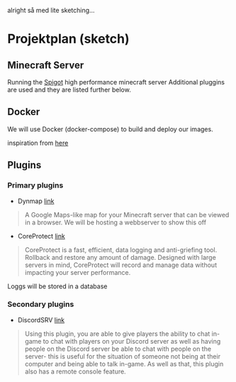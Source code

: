 alright så med lite sketching...

# Projektplan (sketch)

## Minecraft Server
Running the [Spigot](https://www.spigotmc.org/) high performance minecraft server
Additional pluggins are used and they are listed further below.

## Docker
We will use Docker (docker-compose) to build and deploy our images.

inspiration from [here](https://github.com/itzg/docker-minecraft-server#using-docker-compose)


## Plugins

### Primary plugins
* Dynmap [link](https://www.spigotmc.org/resources/dynmap.274/)
> A Google Maps-like map for your Minecraft server that can be viewed in a browser.
We will be hosting a webbserver to show this off

* CoreProtect [link](https://www.spigotmc.org/resources/coreprotect.8631/)
> CoreProtect is a fast, efficient, data logging and anti-griefing tool. Rollback and restore any amount of damage. Designed with large servers in mind, CoreProtect will record and manage data without impacting your server performance.

Loggs will be stored in a database


### Secondary plugins
* DiscordSRV
[link](https://www.spigotmc.org/resources/discordsrv.18494/)
> Using this plugin, you are able to give players the ability to chat in-game to chat with players on your Discord server as well as having people on the Discord server be able to chat with people on the server- this is useful for the situation of someone not being at their computer and being able to talk in-game.
> As well as that, this plugin also has a remote console feature. 
